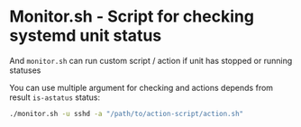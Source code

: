 # Monitor.sh - Script for checking systemd unit status

And `monitor.sh` can run custom script / action if unit has stopped or running statuses

You can use multiple argument for checking and actions depends from result `is-astatus` status:

```bash
./monitor.sh -u sshd -a "/path/to/action-script/action.sh"
````